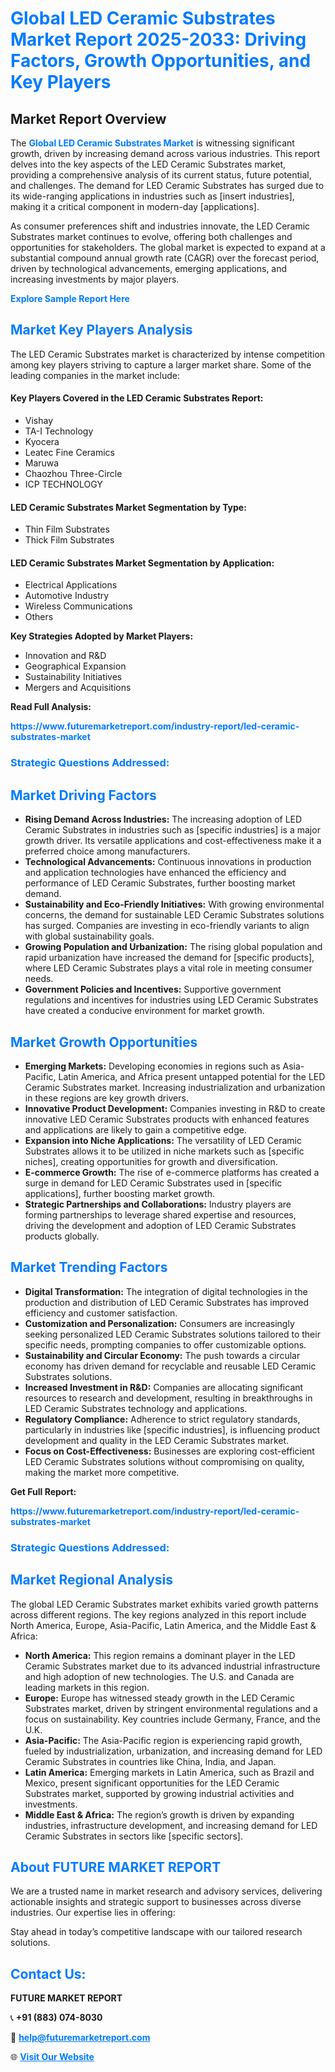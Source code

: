 <h1 style="color: #007BFF;">Global LED Ceramic Substrates Market Report 2025-2033: Driving Factors, Growth Opportunities, and Key Players</h1>

<section id="overview">
<h2>Market Report Overview</h2>
<p>The <a href="https://www.futuremarketreport.com/industry-report/led-ceramic-substrates-market" style="color: #007BFF; text-decoration: none;"><strong>Global LED Ceramic Substrates Market</strong></a> is witnessing significant growth, driven by increasing demand across various industries. This report delves into the key aspects of the LED Ceramic Substrates market, providing a comprehensive analysis of its current status, future potential, and challenges. The demand for LED Ceramic Substrates has surged due to its wide-ranging applications in industries such as [insert industries], making it a critical component in modern-day [applications].</p>
<p>As consumer preferences shift and industries innovate, the LED Ceramic Substrates market continues to evolve, offering both challenges and opportunities for stakeholders. The global market is expected to expand at a substantial compound annual growth rate (CAGR) over the forecast period, driven by technological advancements, emerging applications, and increasing investments by major players.</p>
</section>

<section id="overview">
<p><a href="https://www.futuremarketreport.com/request-sample/reportId=76131" style="color: #007BFF; text-decoration: none;"><strong>Explore Sample Report Here</strong></a></p>
</section>

<section id="key-players">
<h2 style="color: #007BFF;">Market Key Players Analysis</h2>
<p>The LED Ceramic Substrates market is characterized by intense competition among key players striving to capture a larger market share. Some of the leading companies in the market include:</p>
<h4>Key Players Covered in the LED Ceramic Substrates Report:</h4>
<ul><li>Vishay</li><li>TA-I Technology</li><li>Kyocera</li><li>Leatec Fine Ceramics</li><li>Maruwa</li><li>Chaozhou Three-Circle</li><li>ICP TECHNOLOGY</li></ul>
<h4>LED Ceramic Substrates Market Segmentation by Type:</h4>
<ul><li>Thin Film Substrates</li><li>Thick Film Substrates</li></ul>

<h4>LED Ceramic Substrates Market Segmentation by Application:</h4>
<ul><li>Electrical Applications</li><li>Automotive Industry</li><li>Wireless Communications</li><li>Others</li></ul>
<p><strong>Key Strategies Adopted by Market Players:</strong></p>
<ul>
<li>Innovation and R&D</li>
<li>Geographical Expansion</li>
<li>Sustainability Initiatives</li>
<li>Mergers and Acquisitions</li>
</ul>
</section>

<section>
<p><strong>Read Full Analysis: </strong></p><a href="https://www.futuremarketreport.com/industry-report/led-ceramic-substrates-market" style="color: #007BFF; text-decoration: none;"><strong>https://www.futuremarketreport.com/industry-report/led-ceramic-substrates-market</strong></a>
<h3 style="color: #007BFF;">Strategic Questions Addressed:</h3>
</section>

<section id="driving-factors">
<h2 style="color: #007BFF;">Market Driving Factors</h2>
<ul>
<li><strong>Rising Demand Across Industries:</strong> The increasing adoption of LED Ceramic Substrates in industries such as [specific industries] is a major growth driver. Its versatile applications and cost-effectiveness make it a preferred choice among manufacturers.</li>
<li><strong>Technological Advancements:</strong> Continuous innovations in production and application technologies have enhanced the efficiency and performance of LED Ceramic Substrates, further boosting market demand.</li>
<li><strong>Sustainability and Eco-Friendly Initiatives:</strong> With growing environmental concerns, the demand for sustainable LED Ceramic Substrates solutions has surged. Companies are investing in eco-friendly variants to align with global sustainability goals.</li>
<li><strong>Growing Population and Urbanization:</strong> The rising global population and rapid urbanization have increased the demand for [specific products], where LED Ceramic Substrates plays a vital role in meeting consumer needs.</li>
<li><strong>Government Policies and Incentives:</strong> Supportive government regulations and incentives for industries using LED Ceramic Substrates have created a conducive environment for market growth.</li>
</ul>
</section>

<section id="growth-opportunities">
<h2 style="color: #007BFF;">Market Growth Opportunities</h2>
<ul>
<li><strong>Emerging Markets:</strong> Developing economies in regions such as Asia-Pacific, Latin America, and Africa present untapped potential for the LED Ceramic Substrates market. Increasing industrialization and urbanization in these regions are key growth drivers.</li>
<li><strong>Innovative Product Development:</strong> Companies investing in R&D to create innovative LED Ceramic Substrates products with enhanced features and applications are likely to gain a competitive edge.</li>
<li><strong>Expansion into Niche Applications:</strong> The versatility of LED Ceramic Substrates allows it to be utilized in niche markets such as [specific niches], creating opportunities for growth and diversification.</li>
<li><strong>E-commerce Growth:</strong> The rise of e-commerce platforms has created a surge in demand for LED Ceramic Substrates used in [specific applications], further boosting market growth.</li>
<li><strong>Strategic Partnerships and Collaborations:</strong> Industry players are forming partnerships to leverage shared expertise and resources, driving the development and adoption of LED Ceramic Substrates products globally.</li>
</ul>
</section>

<section id="trending-factors">
<h2 style="color: #007BFF;">Market Trending Factors</h2>
<ul>
<li><strong>Digital Transformation:</strong> The integration of digital technologies in the production and distribution of LED Ceramic Substrates has improved efficiency and customer satisfaction.</li>
<li><strong>Customization and Personalization:</strong> Consumers are increasingly seeking personalized LED Ceramic Substrates solutions tailored to their specific needs, prompting companies to offer customizable options.</li>
<li><strong>Sustainability and Circular Economy:</strong> The push towards a circular economy has driven demand for recyclable and reusable LED Ceramic Substrates solutions.</li>
<li><strong>Increased Investment in R&D:</strong> Companies are allocating significant resources to research and development, resulting in breakthroughs in LED Ceramic Substrates technology and applications.</li>
<li><strong>Regulatory Compliance:</strong> Adherence to strict regulatory standards, particularly in industries like [specific industries], is influencing product development and quality in the LED Ceramic Substrates market.</li>
<li><strong>Focus on Cost-Effectiveness:</strong> Businesses are exploring cost-efficient LED Ceramic Substrates solutions without compromising on quality, making the market more competitive.</li>
</ul>
</section>

<section>
<p><strong>Get Full Report: </strong></p><a href="https://www.futuremarketreport.com/industry-report/led-ceramic-substrates-market" style="color: #007BFF; text-decoration: none;"><strong>https://www.futuremarketreport.com/industry-report/led-ceramic-substrates-market</strong></a>
<h3 style="color: #007BFF;">Strategic Questions Addressed:</h3>
</section>


<section id="regional-analysis">
<h2 style="color: #007BFF;">Market Regional Analysis</h2>
<p>The global LED Ceramic Substrates market exhibits varied growth patterns across different regions. The key regions analyzed in this report include North America, Europe, Asia-Pacific, Latin America, and the Middle East & Africa:</p>
<ul>
<li><strong>North America:</strong> This region remains a dominant player in the LED Ceramic Substrates market due to its advanced industrial infrastructure and high adoption of new technologies. The U.S. and Canada are leading markets in this region.</li>
<li><strong>Europe:</strong> Europe has witnessed steady growth in the LED Ceramic Substrates market, driven by stringent environmental regulations and a focus on sustainability. Key countries include Germany, France, and the U.K.</li>
<li><strong>Asia-Pacific:</strong> The Asia-Pacific region is experiencing rapid growth, fueled by industrialization, urbanization, and increasing demand for LED Ceramic Substrates in countries like China, India, and Japan.</li>
<li><strong>Latin America:</strong> Emerging markets in Latin America, such as Brazil and Mexico, present significant opportunities for the LED Ceramic Substrates market, supported by growing industrial activities and investments.</li>
<li><strong>Middle East & Africa:</strong> The region’s growth is driven by expanding industries, infrastructure development, and increasing demand for LED Ceramic Substrates in sectors like [specific sectors].</li>
</ul>
</section>

<footer>
<h2 style="color: #007BFF;">About FUTURE MARKET REPORT</h2>
<p>We are a trusted name in market research and advisory services, delivering actionable insights and strategic support to businesses across diverse industries. Our expertise lies in offering:</p>

<p>Stay ahead in today’s competitive landscape with our tailored research solutions.</p>

<h2 style="color: #007BFF;">Contact Us:</h2>
<p><strong>FUTURE MARKET REPORT</strong></p>
<p>📞 <strong>+91 (883) 074-8030</strong></p>
<p>📧 <strong><a href="mailto:help@futuremarketreport.com" style="color: #007BFF;">help@futuremarketreport.com</a></strong></p>
<p>🌐 <strong><a href="https://www.futuremarketreport.com/" style="color: #007BFF;">Visit Our Website</a></strong></p>
</footer>
